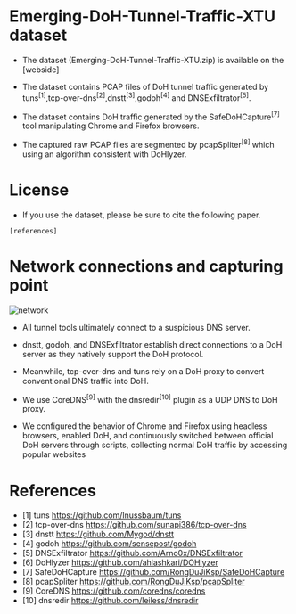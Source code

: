 # Emerging-DoH-Tunnel-Traffic-XTU dataset

- The dataset (Emerging-DoH-Tunnel-Traffic-XTU.zip) is available on the [webside]

- The dataset contains PCAP files of DoH tunnel traffic generated by tuns<sup>[1]</sup>,tcp-over-dns<sup>[2]</sup>,dnstt<sup>[3]</sup>,godoh<sup>[4]</sup> and DNSExfiltrator<sup>[5]</sup>.

- The dataset contains DoH traffic generated by the SafeDoHCapture<sup>[7]</sup> tool manipulating Chrome and Firefox browsers.

- The captured raw PCAP files are segmented by pcapSpliter<sup>[8]</sup> which using an algorithm consistent with DoHlyzer.

# License

- If you use the dataset, please be sure to cite the following paper.

```
[references]
```

# Network connections and capturing point

![network](https://github.com/XTU-TunnelVision/Emerging-DoH-Tunnel-Traffic-XTU/raw/master/NetFlow.png)

- All tunnel tools ultimately connect to a suspicious DNS server.

- dnstt, godoh, and DNSExfiltrator establish direct connections to a DoH server as they natively support the DoH protocol.

- Meanwhile, tcp-over-dns and tuns rely on a DoH proxy to convert conventional DNS traffic into DoH.

- We use CoreDNS<sup>[9]</sup> with the dnsredir<sup>[10]</sup> plugin as a UDP DNS to DoH proxy.

- We configured the behavior of Chrome and Firefox using headless browsers, enabled DoH, and continuously switched between official DoH servers through scripts, collecting normal DoH traffic by accessing popular websites

# References

- [1] tuns https://github.com/lnussbaum/tuns
- [2] tcp-over-dns https://github.com/sunapi386/tcp-over-dns
- [3] dnstt https://github.com/Mygod/dnstt
- [4] godoh https://github.com/sensepost/godoh
- [5] DNSExfiltrator https://github.com/Arno0x/DNSExfiltrator
- [6] DoHlyzer https://github.com/ahlashkari/DOHlyzer
- [7] SafeDoHCapture https://github.com/RongDuJiKsp/SafeDoHCapture
- [8] pcapSpliter https://github.com/RongDuJiKsp/pcapSpliter
- [9] CoreDNS https://github.com/coredns/coredns
- [10] dnsredir https://github.com/leiless/dnsredir
